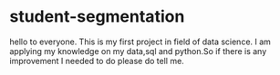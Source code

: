 # student-segmentation
hello to everyone. This is my first project in field of data science. I am applying my knowledge on my data,sql and python.So if there is any improvement I needed to do please do tell me.
